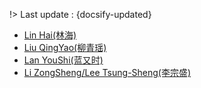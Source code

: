 !> Last update : {docsify-updated}

- [ Lin Hai(林海)](./docs/artists/linhai.md)
- [ Liu QingYao(柳青瑶)](./docs/artists/liuqingyao.md)
- [ Lan YouShi(蓝又时)](./docs/artists/lanyoushi.md)
- [ Li ZongSheng/Lee Tsung-Sheng(李宗盛)](./docs/artists/lizongsheng.md)